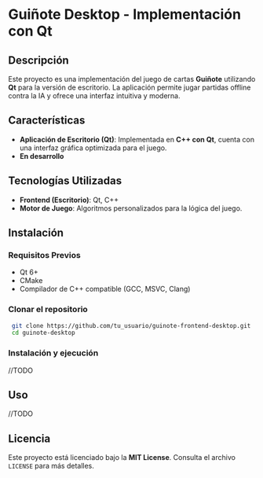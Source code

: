# Guiñote Desktop - Implementación con Qt

## Descripción

Este proyecto es una implementación del juego de cartas **Guiñote** utilizando **Qt** para la versión de escritorio. La aplicación permite jugar partidas offline contra la IA y ofrece una interfaz intuitiva y moderna.

## Características

- **Aplicación de Escritorio (Qt)**: Implementada en **C++ con Qt**, cuenta con una interfaz gráfica optimizada para el juego.
- **En desarrollo**

## Tecnologías Utilizadas

- **Frontend (Escritorio)**: Qt, C++
- **Motor de Juego**: Algoritmos personalizados para la lógica del juego.

## Instalación

### Requisitos Previos

- Qt 6+
- CMake
- Compilador de C++ compatible (GCC, MSVC, Clang)

### Clonar el repositorio

```sh
 git clone https://github.com/tu_usuario/guinote-frontend-desktop.git
 cd guinote-desktop
```

### Instalación y ejecución

//TODO

## Uso

//TODO

## Licencia

Este proyecto está licenciado bajo la **MIT License**. Consulta el archivo `LICENSE` para más detalles.

